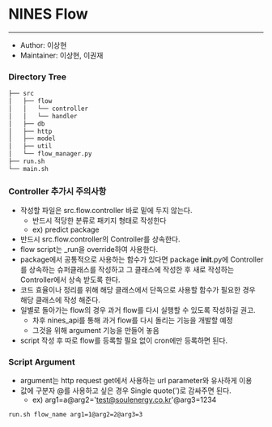 # NINES Flow

---
* Author: 이상현
* Maintainer: 이상현, 이권재

### Directory Tree

```bash
├── src
│   ├── flow
│   │   └── controller
│   │   └── handler
│   ├── db
│   ├── http
│   ├── model
│   ├── util
│   └── flow_manager.py
├── run.sh
└── main.sh
``` 

### Controller 추가시 주의사항
* 작성할 파일은 src.flow.controller 바로 밑에 두지 않는다.
    * 반드시 적당한 분류로 패키지 형태로 작성한다
    * ex) predict package
* 반드시 src.flow.controller의 Controller를 상속한다.
* flow script는 _run을 override하여 사용한다.
* package에서 공통적으로 사용하는 함수가 있다면 package __init__.py에 Controller를 상속하는 슈퍼클래스를 작성하고 그 클래스에 작성한 후 새로 작성하는 Controller에서 상속 받도록 한다.
* 코드 효율이나 정리를 위해 해당 클래스에서 단독으로 사용할 함수가 필요한 경우 해당 클래스에 작성 해준다.
* 일별로 돌아가는 flow의 경우 과거 flow를 다시 실행할 수 있도록 작성하길 권고.
    * 차후 nines_api를 통해 과거 flow를 다시 돌리는 기능을 개발할 예정
    * 그것을 위해 argument 기능을 만들어 놓음
* script 작성 후 따로 flow를 등록할 필요 없이 cron에만 등록하면 된다.

### Script Argument
* argument는 http request get에서 사용하는 url parameter와 유사하게 이용
* 값에 구분자 @를 사용하고 싶은 경우 Single quote(')로 감싸주면 된다.
  * ex) arg1=a@arg2='test@soulenergy.co.kr'@arg3=1234
```bash
run.sh flow_name arg1=1@arg2=2@arg3=3
```
